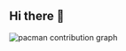 ## Hi there 👋

<picture>
  <source media="(prefers-color-scheme: dark)" srcset="https://raw.githubusercontent.com/cpoiares/cpoiares/output/pacman-contribution-graph-dark.svg">
  <source media="(prefers-color-scheme: light)" srcset="https://raw.githubusercontent.com/cpoiares/cpoiares/output/pacman-contribution-graph.svg">
  <img alt="pacman contribution graph" src="https://raw.githubusercontent.com/cpoiares/cpoiares/output/pacman-contribution-graph.svg">
</picture>

